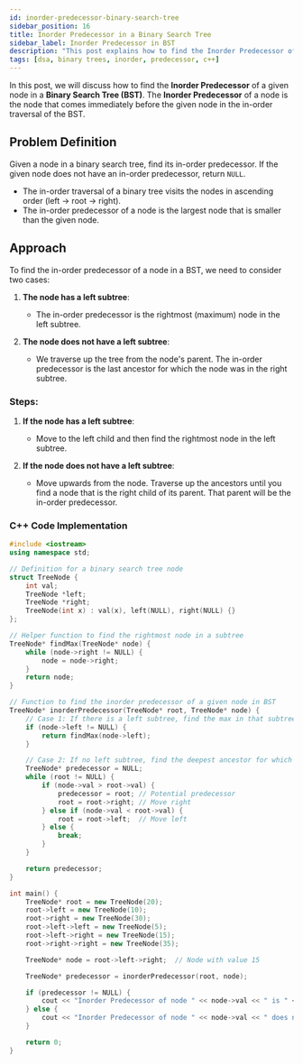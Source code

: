 ```yaml
---
id: inorder-predecessor-binary-search-tree
sidebar_position: 16
title: Inorder Predecessor in a Binary Search Tree
sidebar_label: Inorder Predecessor in BST
description: "This post explains how to find the Inorder Predecessor of a node in a Binary Search Tree (BST) in C++, with code examples and detailed explanations."
tags: [dsa, binary trees, inorder, predecessor, c++]
---
```


In this post, we will discuss how to find the **Inorder Predecessor** of a given node in a **Binary Search Tree (BST)**. The **Inorder Predecessor** of a node is the node that comes immediately before the given node in the in-order traversal of the BST.

## Problem Definition
Given a node in a binary search tree, find its in-order predecessor. If the given node does not have an in-order predecessor, return `NULL`.

- The in-order traversal of a binary tree visits the nodes in ascending order (left → root → right).
- The in-order predecessor of a node is the largest node that is smaller than the given node.

## Approach
To find the in-order predecessor of a node in a BST, we need to consider two cases:

1. **The node has a left subtree**:
   - The in-order predecessor is the rightmost (maximum) node in the left subtree.
   
2. **The node does not have a left subtree**:
   - We traverse up the tree from the node's parent. The in-order predecessor is the last ancestor for which the node was in the right subtree.

### Steps:
1. **If the node has a left subtree**:
   - Move to the left child and then find the rightmost node in the left subtree.
   
2. **If the node does not have a left subtree**:
   - Move upwards from the node. Traverse up the ancestors until you find a node that is the right child of its parent. That parent will be the in-order predecessor.

### C++ Code Implementation

```cpp
#include <iostream>
using namespace std;

// Definition for a binary search tree node
struct TreeNode {
    int val;
    TreeNode *left;
    TreeNode *right;
    TreeNode(int x) : val(x), left(NULL), right(NULL) {}
};

// Helper function to find the rightmost node in a subtree
TreeNode* findMax(TreeNode* node) {
    while (node->right != NULL) {
        node = node->right;
    }
    return node;
}

// Function to find the inorder predecessor of a given node in BST
TreeNode* inorderPredecessor(TreeNode* root, TreeNode* node) {
    // Case 1: If there is a left subtree, find the max in that subtree
    if (node->left != NULL) {
        return findMax(node->left);
    }

    // Case 2: If no left subtree, find the deepest ancestor for which the node is in the right subtree
    TreeNode* predecessor = NULL;
    while (root != NULL) {
        if (node->val > root->val) {
            predecessor = root; // Potential predecessor
            root = root->right; // Move right
        } else if (node->val < root->val) {
            root = root->left;  // Move left
        } else {
            break;
        }
    }

    return predecessor;
}

int main() {
    TreeNode* root = new TreeNode(20);
    root->left = new TreeNode(10);
    root->right = new TreeNode(30);
    root->left->left = new TreeNode(5);
    root->left->right = new TreeNode(15);
    root->right->right = new TreeNode(35);

    TreeNode* node = root->left->right;  // Node with value 15

    TreeNode* predecessor = inorderPredecessor(root, node);

    if (predecessor != NULL) {
        cout << "Inorder Predecessor of node " << node->val << " is " << predecessor->val << endl;
    } else {
        cout << "Inorder Predecessor of node " << node->val << " does not exist." << endl;
    }

    return 0;
}
```
